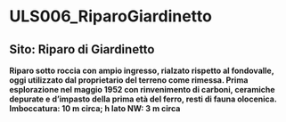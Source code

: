 # ULS006_RiparoGiardinetto
## Sito: Riparo di Giardinetto
**Riparo sotto roccia con ampio ingresso, rialzato rispetto al fondovalle, oggi utilizzato dal proprietario del terreno come rimessa. Prima esplorazione nel maggio 1952 con rinvenimento di carboni, ceramiche depurate e d’impasto della prima età del ferro, resti di fauna olocenica. Imboccatura: 10 m circa; h lato NW: 3 m circa**
